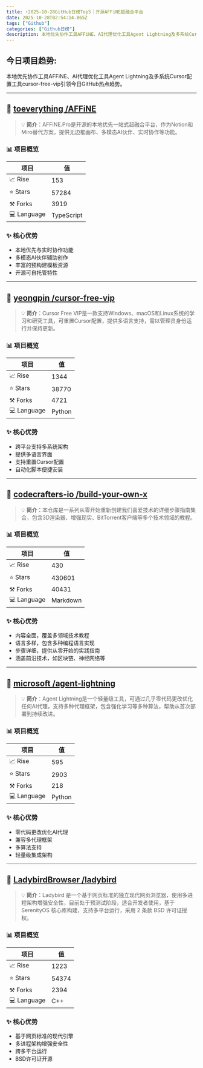```yaml
---
title: ⚡️2025-10-28GitHub日榜Top5｜开源AFFiNE超融合平台
date: 2025-10-28T02:54:14.065Z
tags: ["Github"]
categories: ["Github日榜"]
description: 本地优先协作工具AFFiNE、AI代理优化工具Agent Lightning及多系统Cursor配置工具cursor-free-vip引领今日GitHub热点趋势。
---
```

## **今日项目趋势:**

本地优先协作工具AFFiNE、AI代理优化工具Agent Lightning及多系统Cursor配置工具cursor-free-vip引领今日GitHub热点趋势。

---
## 🚀 [toeverything /AFFiNE](https://github.com/toeverything/AFFiNE)

> 💡 **简介**：AFFiNE.Pro是开源的本地优先一站式超融合平台，作为Notion和Miro替代方案，提供无边框画布、多模态AI伙伴、实时协作等功能。

### 📊 项目概览
| 项目 | 值 |
|------|----|
| 📈 Rise | 153 |
| ⭐ Stars | 57284 |
| ⚒️ Forks | 3919 |
| 💻 Language | TypeScript |

### ✨ 核心优势
- 本地优先与实时协作功能
- 多模态AI伙伴辅助创作
- 丰富的预构建模板资源
- 开源可自托管特性

---
## 🚀 [yeongpin /cursor-free-vip](https://github.com/yeongpin/cursor-free-vip)

> 💡 **简介**：Cursor Free VIP是一款支持Windows、macOS和Linux系统的学习和研究工具，可重置Cursor配置，提供多语言支持，需以管理员身份运行并保持更新。

### 📊 项目概览
| 项目 | 值 |
|------|----|
| 📈 Rise | 1344 |
| ⭐ Stars | 38770 |
| ⚒️ Forks | 4721 |
| 💻 Language | Python |

### ✨ 核心优势
- 跨平台支持多系统架构
- 提供多语言界面
- 支持重置Cursor配置
- 自动化脚本便捷安装

---
## 🚀 [codecrafters-io /build-your-own-x](https://github.com/codecrafters-io/build-your-own-x)

> 💡 **简介**：本仓库是一系列从零开始重新创建我们喜爱技术的详细步骤指南集合，包含3D渲染器、增强现实、BitTorrent客户端等多个技术领域的教程。

### 📊 项目概览
| 项目 | 值 |
|------|----|
| 📈 Rise | 430 |
| ⭐ Stars | 430601 |
| ⚒️ Forks | 40431 |
| 💻 Language | Markdown |

### ✨ 核心优势
- 内容全面，覆盖多领域技术教程
- 语言多样，包含多种编程语言实现
- 步骤详细，提供从零开始的实践指南
- 涵盖前沿技术，如区块链、神经网络等

---
## 🚀 [microsoft /agent-lightning](https://github.com/microsoft/agent-lightning)

> 💡 **简介**：Agent Lightning是一个轻量级工具，可通过几乎零代码更改优化任何AI代理，支持多种代理框架，包含强化学习等多种算法，帮助从首次部署到持续改进。

### 📊 项目概览
| 项目 | 值 |
|------|----|
| 📈 Rise | 595 |
| ⭐ Stars | 2903 |
| ⚒️ Forks | 218 |
| 💻 Language | Python |

### ✨ 核心优势
- 零代码更改优化AI代理
- 兼容多代理框架
- 多算法支持
- 轻量级集成架构

---
## 🚀 [LadybirdBrowser /ladybird](https://github.com/LadybirdBrowser/ladybird)

> 💡 **简介**：Ladybird 是一个基于网页标准的独立现代网页浏览器，使用多进程架构增强安全性，目前处于预测试阶段，适合开发者使用，基于 SerenityOS 核心库构建，支持多平台运行，采用 2 条款 BSD 许可证授权。

### 📊 项目概览
| 项目 | 值 |
|------|----|
| 📈 Rise | 1223 |
| ⭐ Stars | 54374 |
| ⚒️ Forks | 2394 |
| 💻 Language | C++ |

### ✨ 核心优势
- 基于网页标准的现代引擎
- 多进程架构增强安全性
- 跨多平台运行
- BSD许可证开源